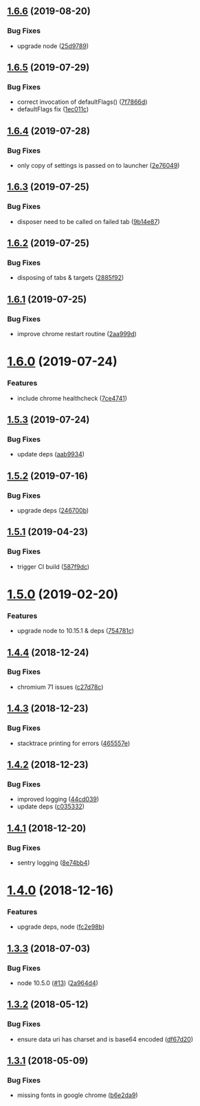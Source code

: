 ## [1.6.6](https://github.com/microfleet/html-to-pdf/compare/v1.6.5...v1.6.6) (2019-08-20)


### Bug Fixes

* upgrade node ([25d9789](https://github.com/microfleet/html-to-pdf/commit/25d9789))

## [1.6.5](https://github.com/microfleet/html-to-pdf/compare/v1.6.4...v1.6.5) (2019-07-29)


### Bug Fixes

* correct invocation of defaultFlags() ([7f7866d](https://github.com/microfleet/html-to-pdf/commit/7f7866d))
* defaultFlags fix ([1ec011c](https://github.com/microfleet/html-to-pdf/commit/1ec011c))

## [1.6.4](https://github.com/microfleet/html-to-pdf/compare/v1.6.3...v1.6.4) (2019-07-28)


### Bug Fixes

* only copy of settings is passed on to launcher ([2e76049](https://github.com/microfleet/html-to-pdf/commit/2e76049))

## [1.6.3](https://github.com/microfleet/html-to-pdf/compare/v1.6.2...v1.6.3) (2019-07-25)


### Bug Fixes

* disposer need to be called on failed tab ([9b14e87](https://github.com/microfleet/html-to-pdf/commit/9b14e87))

## [1.6.2](https://github.com/microfleet/html-to-pdf/compare/v1.6.1...v1.6.2) (2019-07-25)


### Bug Fixes

* disposing of tabs & targets ([2885f92](https://github.com/microfleet/html-to-pdf/commit/2885f92))

## [1.6.1](https://github.com/microfleet/html-to-pdf/compare/v1.6.0...v1.6.1) (2019-07-25)


### Bug Fixes

* improve chrome restart routine ([2aa999d](https://github.com/microfleet/html-to-pdf/commit/2aa999d))

# [1.6.0](https://github.com/microfleet/html-to-pdf/compare/v1.5.3...v1.6.0) (2019-07-24)


### Features

* include chrome healthcheck ([7ce4741](https://github.com/microfleet/html-to-pdf/commit/7ce4741))

## [1.5.3](https://github.com/microfleet/html-to-pdf/compare/v1.5.2...v1.5.3) (2019-07-24)


### Bug Fixes

* update deps ([aab9934](https://github.com/microfleet/html-to-pdf/commit/aab9934))

## [1.5.2](https://github.com/microfleet/html-to-pdf/compare/v1.5.1...v1.5.2) (2019-07-16)


### Bug Fixes

* upgrade deps ([246700b](https://github.com/microfleet/html-to-pdf/commit/246700b))

## [1.5.1](https://github.com/microfleet/html-to-pdf/compare/v1.5.0...v1.5.1) (2019-04-23)


### Bug Fixes

* trigger CI build ([587f9dc](https://github.com/microfleet/html-to-pdf/commit/587f9dc))

# [1.5.0](https://github.com/microfleet/html-to-pdf/compare/v1.4.4...v1.5.0) (2019-02-20)


### Features

* upgrade node to 10.15.1 & deps ([754781c](https://github.com/microfleet/html-to-pdf/commit/754781c))

## [1.4.4](https://github.com/microfleet/html-to-pdf/compare/v1.4.3...v1.4.4) (2018-12-24)


### Bug Fixes

* chromium 71 issues ([c27d78c](https://github.com/microfleet/html-to-pdf/commit/c27d78c))

## [1.4.3](https://github.com/microfleet/html-to-pdf/compare/v1.4.2...v1.4.3) (2018-12-23)


### Bug Fixes

* stacktrace printing for errors ([465557e](https://github.com/microfleet/html-to-pdf/commit/465557e))

## [1.4.2](https://github.com/microfleet/html-to-pdf/compare/v1.4.1...v1.4.2) (2018-12-23)


### Bug Fixes

* improved logging ([44cd039](https://github.com/microfleet/html-to-pdf/commit/44cd039))
* update deps ([c035332](https://github.com/microfleet/html-to-pdf/commit/c035332))

## [1.4.1](https://github.com/microfleet/html-to-pdf/compare/v1.4.0...v1.4.1) (2018-12-20)


### Bug Fixes

* sentry logging ([8e74bb4](https://github.com/microfleet/html-to-pdf/commit/8e74bb4))

# [1.4.0](https://github.com/microfleet/html-to-pdf/compare/v1.3.3...v1.4.0) (2018-12-16)


### Features

* upgrade deps, node ([fc2e98b](https://github.com/microfleet/html-to-pdf/commit/fc2e98b))

<a name="1.3.3"></a>
## [1.3.3](https://github.com/microfleet/html-to-pdf/compare/v1.3.2...v1.3.3) (2018-07-03)


### Bug Fixes

* node 10.5.0 ([#13](https://github.com/microfleet/html-to-pdf/issues/13)) ([2a964d4](https://github.com/microfleet/html-to-pdf/commit/2a964d4))

<a name="1.3.2"></a>
## [1.3.2](https://github.com/microfleet/html-to-pdf/compare/v1.3.1...v1.3.2) (2018-05-12)


### Bug Fixes

* ensure data uri has charset and is base64 encoded ([df67d20](https://github.com/microfleet/html-to-pdf/commit/df67d20))

<a name="1.3.1"></a>
## [1.3.1](https://github.com/microfleet/html-to-pdf/compare/v1.3.0...v1.3.1) (2018-05-09)


### Bug Fixes

* missing fonts in google chrome ([b6e2da9](https://github.com/microfleet/html-to-pdf/commit/b6e2da9))
